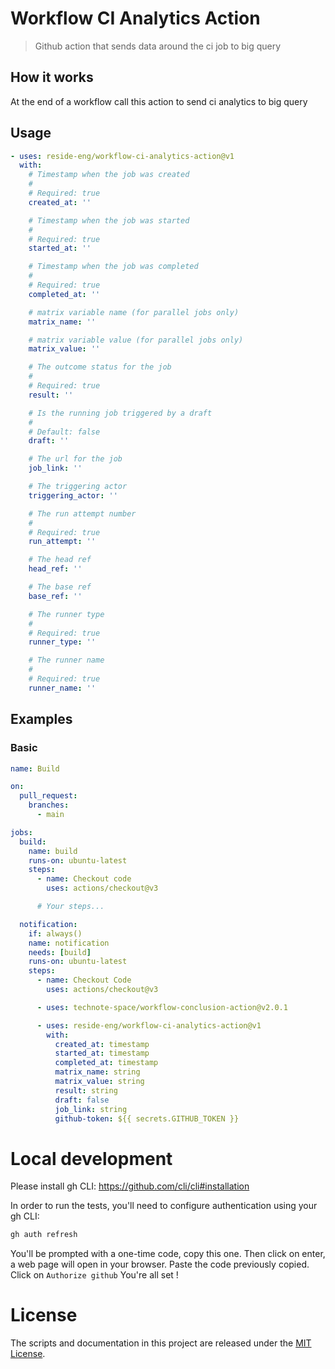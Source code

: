 # Workflow CI Analytics Action

> Github action that sends data around the ci job to big query

## How it works

At the end of a workflow call this action to send ci analytics to big query

## Usage

<!-- start usage -->
<!-- Warning: Content between these comments is auto-generated. Do NOT manually edit. -->
```yaml
- uses: reside-eng/workflow-ci-analytics-action@v1
  with:
    # Timestamp when the job was created
    #
    # Required: true
    created_at: ''

    # Timestamp when the job was started
    #
    # Required: true
    started_at: ''

    # Timestamp when the job was completed
    #
    # Required: true
    completed_at: ''

    # matrix variable name (for parallel jobs only)
    matrix_name: ''

    # matrix variable value (for parallel jobs only)
    matrix_value: ''

    # The outcome status for the job
    #
    # Required: true
    result: ''

    # Is the running job triggered by a draft
    #
    # Default: false
    draft: ''

    # The url for the job
    job_link: ''

    # The triggering actor
    triggering_actor: ''

    # The run attempt number
    #
    # Required: true
    run_attempt: ''

    # The head ref
    head_ref: ''

    # The base ref
    base_ref: ''

    # The runner type
    #
    # Required: true
    runner_type: ''

    # The runner name
    #
    # Required: true
    runner_name: ''
```
<!-- end usage -->

## Examples

### Basic

```yaml
name: Build

on:
  pull_request:
    branches:
      - main

jobs:
  build:
    name: build
    runs-on: ubuntu-latest
    steps:
      - name: Checkout code
        uses: actions/checkout@v3

      # Your steps...

  notification:
    if: always()
    name: notification
    needs: [build]
    runs-on: ubuntu-latest
    steps:
      - name: Checkout Code
        uses: actions/checkout@v3

      - uses: technote-space/workflow-conclusion-action@v2.0.1

      - uses: reside-eng/workflow-ci-analytics-action@v1
        with:
          created_at: timestamp
          started_at: timestamp
          completed_at: timestamp
          matrix_name: string
          matrix_value: string
          result: string
          draft: false
          job_link: string
          github-token: ${{ secrets.GITHUB_TOKEN }}
```

# Local development

Please install gh CLI:
<https://github.com/cli/cli#installation>

In order to run the tests, you'll need to configure authentication using your gh CLI:

```bash
gh auth refresh
```

You'll be prompted with a one-time code, copy this one.
Then click on enter, a web page will open in your browser.
Paste the code previously copied.
Click on `Authorize github`
You're all set !

# License

The scripts and documentation in this project are released under the [MIT License](LICENSE).
